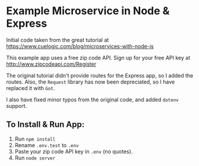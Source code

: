 # Example Microservice in Node & Express

Initial code taken from the great tutorial at https://www.cuelogic.com/blog/microservices-with-node-js

This example app uses a free zip code API. Sign up for your free API key at http://www.zipcodeapi.com/Register


The original tutorial didn't provide routes for the Express app, so I added the routes. Also, the `Request` library has now been depreciated, so I have replaced it with `Got`.

I also have fixed minor typos from the original code, and added `dotenv` support.

## To Install & Run App:
1. Run `npm install`
2. Rename `.env.test` to `.env`
3. Paste your zip code API key in `.env` (no quotes).
4. Run  `node server`
